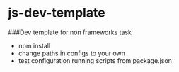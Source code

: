 # js-dev-template

###Dev template for non frameworks task

 - npm install
 - change paths in configs to your own
 - test configuration running scripts from package.json
